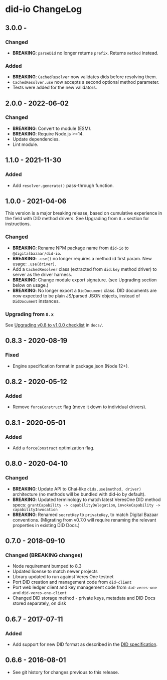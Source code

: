 # did-io ChangeLog

## 3.0.0 -

### Changed
- **BREAKING**: `parseDid` no longer returns `prefix`. Returns `method` instead.

### Added
- **BREAKING**: `CachedResolver` now validates dids before resolving them.
- `CachedResolver.use` now accepts a second optional method parameter.
- Tests were added for the new validators.

## 2.0.0 - 2022-06-02

### Changed
- **BREAKING**: Convert to module (ESM).
- **BREAKING**: Require Node.js >=14.
- Update dependencies.
- Lint module.

## 1.1.0 - 2021-11-30

### Added
- Add `resolver.generate()` pass-through function.

## 1.0.0 - 2021-04-06

This version is a major breaking release, based on cumulative experience in
the field with DID method drivers. See Upgrading from `8.x` section for
instructions.

### Changed
- **BREAKING**: Rename NPM package name from `did-io` to `@digitalbazaar/did-io`.
- **BREAKING**: `.use()` no longer requires a method id first param. New usage:
  `.use(driver)`.
- Add a `CachedResolver` class (extracted from `did:key` method driver) to
  server as the driver harness.
- **BREAKING**: Change module export signature. (see Upgrading section below
  on usage.)
- **BREAKING**: No longer export a `DidDocument` class. DID documents are now
  expected to be plain JS/parsed JSON objects, instead of `DidDocument`
  instances.

### Upgrading from `8.x`

See [Upgrading v0.8 to v1.0.0 checklist](docs/upgrading-0.8-to-1.0.md) in `docs/`.

## 0.8.3 - 2020-08-19

### Fixed
- Engine specification format in package.json (Node 12+).

## 0.8.2 - 2020-05-12

### Added
- Remove `forceConstruct` flag (move it down to individual drivers).

## 0.8.1 - 2020-05-01

### Added
- Add a `forceConstruct` optimization flag.

## 0.8.0 - 2020-04-10

### Changed

- **BREAKING**: Update API to Chai-like `dids.use(method, driver)` architecture
  (no methods will be bundled with did-io by default).
- **BREAKING**: Updated terminology to match latest VeresOne DID method specs:
  `grantCapability -> capabilityDelegation`,
  `invokeCapability -> capabilityInvocation`
- **BREAKING**: Renamed `secretKey` to `privateKey`, to match Digital
  Bazaar conventions. (Migrating from v0.7.0 will require renaming the relevant properties in existing DID Docs.)

## 0.7.0 - 2018-09-10

### Changed (BREAKING changes)
- Node requirement bumped to 8.3
- Updated license to match newer projects
- Library updated to run against Veres One testnet
- Port DID creation and management code from `did-client`
- Port web ledger client and key management code from `did-veres-one` and
  `did-veres-one-client`
- Changed DID storage method - private keys, metadata and DID Docs stored
  separately, on disk

## 0.6.7 - 2017-07-11

### Added
- Add support for new DID format as described in the [DID specification].

## 0.6.6 - 2016-08-01

- See git history for changes previous to this release.

[DID specification]: https://opencreds.github.io/did-spec/#the-generic-did-scheme

